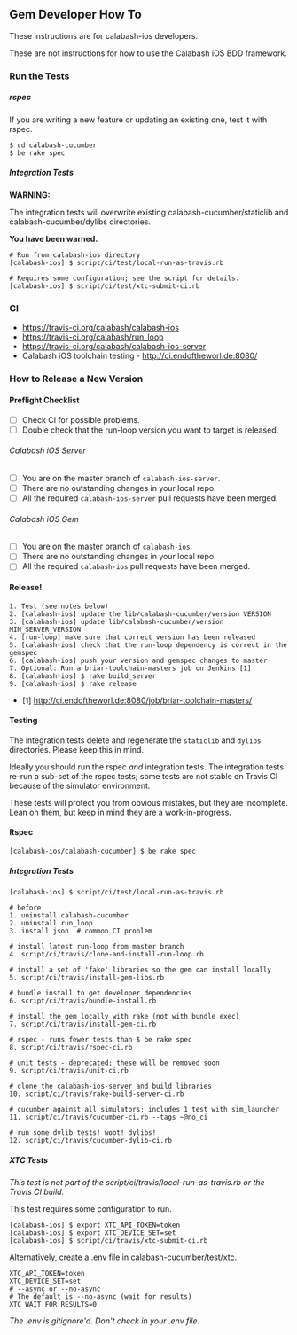 ## Gem Developer How To

These instructions are for calabash-ios developers.

These are not instructions for how to use the Calabash iOS BDD framework.

### Run the Tests

##### rspec

If you are writing a new feature or updating an existing one, test it with rspec.

```
$ cd calabash-cucumber
$ be rake spec
```

##### Integration Tests

**WARNING:**

The integration tests will overwrite existing calabash-cucumber/staticlib and calabash-cucumber/dylibs directories.

**You have been warned.**

```
# Run from calabash-ios directory
[calabash-ios] $ script/ci/test/local-run-as-travis.rb

# Requires some configuration; see the script for details.
[calabash-ios] $ script/ci/test/xtc-submit-ci.rb
```

### CI

* https://travis-ci.org/calabash/calabash-ios
* https://travis-ci.org/calabash/run_loop
* https://travis-ci.org/calabash/calabash-ios-server
* Calabash iOS toolchain testing - http://ci.endoftheworl.de:8080/

##### 

### How to Release a New Version


#### Preflight Checklist

- [ ] Check CI for possible problems.
- [ ] Double check that the run-loop version you want to target is released.

###### Calabash iOS Server

- [ ] You are on the master branch of `calabash-ios-server`.
- [ ] There are no outstanding changes in your local repo.
- [ ] All the required `calabash-ios-server` pull requests have been merged.

###### Calabash iOS Gem

- [ ] You are on the master branch of `calabash-ios`.
- [ ] There are no outstanding changes in your local repo.
- [ ] All the required `calabash-ios` pull requests have been merged.

#### Release!

```
1. Test (see notes below)
2. [calabash-ios] update the lib/calabash-cucumber/version VERSION
3. [calabash-ios] update lib/calabash-cucumber/version MIN_SERVER_VERSION
4. [run-loop] make sure that correct version has been released
5. [calabash-ios] check that the run-loop dependency is correct in the gemspec
6. [calabash-ios] push your version and gemspec changes to master
7. Optional: Run a briar-toolchain-masters job on Jenkins [1]
8. [calabash-ios] $ rake build_server
9. [calabash-ios] $ rake release
```

- [1] http://ci.endoftheworl.de:8080/job/briar-toolchain-masters/

#### Testing

The integration tests delete and regenerate the `staticlib` and `dylibs` directories.  Please keep this in mind. 

Ideally you should run the rspec _and_ integration tests.  The integration tests re-run a sub-set of the rspec tests; some tests are not stable on Travis CI because of the simulator environment.

These tests will protect you from obvious mistakes, but they are incomplete.  Lean on them, but keep in mind they are a work-in-progress.

#### Rspec

```
[calabash-ios/calabash-cucumber] $ be rake spec
```

##### Integration Tests

```
[calabash-ios] $ script/ci/test/local-run-as-travis.rb

# before
1. uninstall calabash-cucumber 
2. uninstall run_loop
3. install json  # common CI problem

# install latest run-loop from master branch
4. script/ci/travis/clone-and-install-run-loop.rb

# install a set of 'fake' libraries so the gem can install locally
5. script/ci/travis/install-gem-libs.rb

# bundle install to get developer dependencies
6. script/ci/travis/bundle-install.rb

# install the gem locally with rake (not with bundle exec)
7. script/ci/travis/install-gem-ci.rb

# rspec - runs fewer tests than $ be rake spec
8. script/ci/travis/rspec-ci.rb

# unit tests - deprecated; these will be removed soon
9. script/ci/travis/unit-ci.rb

# clone the calabash-ios-server and build libraries
10. script/ci/travis/rake-build-server-ci.rb

# cucumber against all simulators; includes 1 test with sim_launcher
11. script/ci/travis/cucumber-ci.rb --tags ~@no_ci

# run some dylib tests! woot! dylibs!
12. script/ci/travis/cucumber-dylib-ci.rb
```

##### XTC Tests

_This test is not part of the script/ci/travis/local-run-as-travis.rb or the Travis CI build._

This test requires some configuration to run.

```
[calabash-ios] $ export XTC_API_TOKEN=token
[calabash-ios] $ export XTC_DEVICE_SET=set
[calabash-ios] $ script/ci/travis/xtc-submit-ci.rb
```

Alternatively, create a .env file in calabash-cucumber/test/xtc.

```
XTC_API_TOKEN=token
XTC_DEVICE_SET=set
# --async or --no-async
# The default is --no-async (wait for results)
XTC_WAIT_FOR_RESULTS=0
```

_The .env is gitignore'd.  Don't check in your .env file._